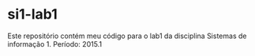 # si1-lab1
Este repositório contém meu código para o lab1 da disciplina Sistemas de informação 1. 
Período: 2015.1
